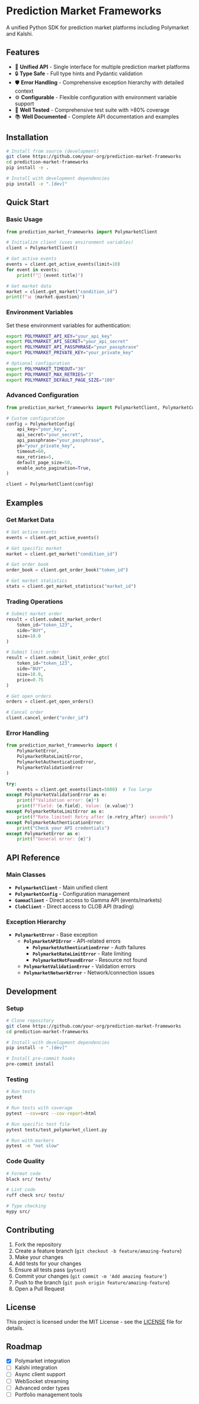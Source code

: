 # Prediction Market Frameworks

A unified Python SDK for prediction market platforms including Polymarket and Kalshi.

## Features

- 🚀 **Unified API** - Single interface for multiple prediction market platforms
- 🔒 **Type Safe** - Full type hints and Pydantic validation
- 🛡️ **Error Handling** - Comprehensive exception hierarchy with detailed context
- ⚙️ **Configurable** - Flexible configuration with environment variable support
- 🧪 **Well Tested** - Comprehensive test suite with >80% coverage
- 📚 **Well Documented** - Complete API documentation and examples

## Installation

```bash
# Install from source (development)
git clone https://github.com/your-org/prediction-market-frameworks
cd prediction-market-frameworks
pip install -e .

# Install with development dependencies
pip install -e ".[dev]"
```

## Quick Start

### Basic Usage

```python
from prediction_market_frameworks import PolymarketClient

# Initialize client (uses environment variables)
client = PolymarketClient()

# Get active events
events = client.get_active_events(limit=10)
for event in events:
    print(f"📅 {event.title}")

# Get market data
market = client.get_market("condition_id")
print(f"📊 {market.question}")
```

### Environment Variables

Set these environment variables for authentication:

```bash
export POLYMARKET_API_KEY="your_api_key"
export POLYMARKET_API_SECRET="your_api_secret"
export POLYMARKET_API_PASSPHRASE="your_passphrase"
export POLYMARKET_PRIVATE_KEY="your_private_key"

# Optional configuration
export POLYMARKET_TIMEOUT="30"
export POLYMARKET_MAX_RETRIES="3"
export POLYMARKET_DEFAULT_PAGE_SIZE="100"
```

### Advanced Configuration

```python
from prediction_market_frameworks import PolymarketClient, PolymarketConfig

# Custom configuration
config = PolymarketConfig(
    api_key="your_key",
    api_secret="your_secret",
    api_passphrase="your_passphrase",
    pk="your_private_key",
    timeout=60,
    max_retries=5,
    default_page_size=50,
    enable_auto_pagination=True,
)

client = PolymarketClient(config)
```

## Examples

### Get Market Data

```python
# Get active events
events = client.get_active_events()

# Get specific market
market = client.get_market("condition_id")

# Get order book
order_book = client.get_order_book("token_id")

# Get market statistics
stats = client.get_market_statistics("market_id")
```

### Trading Operations

```python
# Submit market order
result = client.submit_market_order(
    token_id="token_123",
    side="BUY",
    size=10.0
)

# Submit limit order
result = client.submit_limit_order_gtc(
    token_id="token_123",
    side="BUY", 
    size=10.0,
    price=0.75
)

# Get open orders
orders = client.get_open_orders()

# Cancel order
client.cancel_order("order_id")
```

### Error Handling

```python
from prediction_market_frameworks import (
    PolymarketError,
    PolymarketRateLimitError,
    PolymarketAuthenticationError,
    PolymarketValidationError
)

try:
    events = client.get_events(limit=5000)  # Too large
except PolymarketValidationError as e:
    print(f"Validation error: {e}")
    print(f"Field: {e.field}, Value: {e.value}")
except PolymarketRateLimitError as e:
    print(f"Rate limited! Retry after {e.retry_after} seconds")
except PolymarketAuthenticationError:
    print("Check your API credentials")
except PolymarketError as e:
    print(f"General error: {e}")
```

## API Reference

### Main Classes

- **`PolymarketClient`** - Main unified client
- **`PolymarketConfig`** - Configuration management
- **`GammaClient`** - Direct access to Gamma API (events/markets)
- **`ClobClient`** - Direct access to CLOB API (trading)

### Exception Hierarchy

- **`PolymarketError`** - Base exception
  - **`PolymarketAPIError`** - API-related errors
    - **`PolymarketAuthenticationError`** - Auth failures
    - **`PolymarketRateLimitError`** - Rate limiting
    - **`PolymarketNotFoundError`** - Resource not found
  - **`PolymarketValidationError`** - Validation errors
  - **`PolymarketNetworkError`** - Network/connection issues

## Development

### Setup

```bash
# Clone repository
git clone https://github.com/your-org/prediction-market-frameworks
cd prediction-market-frameworks

# Install with development dependencies
pip install -e ".[dev]"

# Install pre-commit hooks
pre-commit install
```

### Testing

```bash
# Run tests
pytest

# Run tests with coverage
pytest --cov=src --cov-report=html

# Run specific test file
pytest tests/test_polymarket_client.py

# Run with markers
pytest -m "not slow"
```

### Code Quality

```bash
# Format code
black src/ tests/

# Lint code
ruff check src/ tests/

# Type checking
mypy src/
```

## Contributing

1. Fork the repository
2. Create a feature branch (`git checkout -b feature/amazing-feature`)
3. Make your changes
4. Add tests for your changes
5. Ensure all tests pass (`pytest`)
6. Commit your changes (`git commit -m 'Add amazing feature'`)
7. Push to the branch (`git push origin feature/amazing-feature`)
8. Open a Pull Request

## License

This project is licensed under the MIT License - see the [LICENSE](LICENSE) file for details.

## Roadmap

- [x] Polymarket integration
- [ ] Kalshi integration  
- [ ] Async client support
- [ ] WebSocket streaming
- [ ] Advanced order types
- [ ] Portfolio management tools